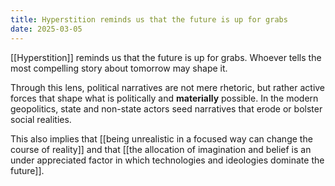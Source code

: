 ```yaml
---
title: Hyperstition reminds us that the future is up for grabs
date: 2025-03-05
---
```

[[Hyperstition]] reminds us that the future is up for grabs. Whoever tells the most compelling story about tomorrow may shape it.

Through this lens, political narratives are not mere rhetoric, but rather active forces that shape what is politically and **materially** possible. In the modern geopolitics, state and non-state actors seed narratives that erode or bolster social realities.

This also implies that [[being unrealistic in a focused way can change the course of reality]] and that [[the allocation of imagination and belief is an under appreciated factor in which technologies and ideologies dominate the future]].